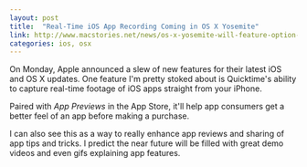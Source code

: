 ```yaml
---
layout: post
title:  "Real-Time iOS App Recording Coming in OS X Yosemite"
link: http://www.macstories.net/news/os-x-yosemite-will-feature-option-to-record-real-time-footage-of-ios-apps/
categories: ios, osx
---
```


On Monday, Apple announced a slew of new features for their latest iOS and OS X updates. One feature I'm pretty stoked about is Quicktime's ability to capture real-time footage of iOS apps straight from your iPhone.

Paired with _App Previews_ in the App Store, it'll help app consumers get a better feel of an app before making a purchase.

I can also see this as a way to really enhance app reviews and sharing of app tips and tricks. I predict the near future will be filled with great demo videos and even gifs explaining app features.